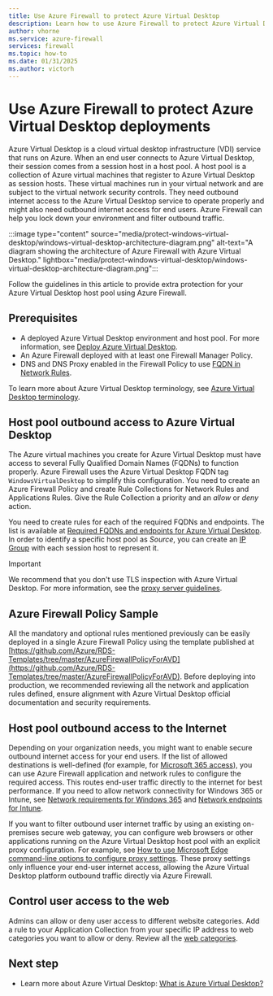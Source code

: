 ```yaml
---
title: Use Azure Firewall to protect Azure Virtual Desktop
description: Learn how to use Azure Firewall to protect Azure Virtual Desktop deployments.
author: vhorne
ms.service: azure-firewall
services: firewall
ms.topic: how-to
ms.date: 01/31/2025
ms.author: victorh
---
```


# Use Azure Firewall to protect Azure Virtual Desktop deployments

Azure Virtual Desktop is a cloud virtual desktop infrastructure (VDI) service that runs on Azure. When an end user connects to Azure Virtual Desktop, their session comes from a session host in a host pool. A host pool is a collection of Azure virtual machines that register to Azure Virtual Desktop as session hosts. These virtual machines run in your virtual network and are subject to the virtual network security controls. They need outbound internet access to the Azure Virtual Desktop service to operate properly and might also need outbound internet access for end users. Azure Firewall can help you lock down your environment and filter outbound traffic.

:::image type="content" source="media/protect-windows-virtual-desktop/windows-virtual-desktop-architecture-diagram.png" alt-text="A diagram showing the architecture of Azure Firewall with Azure Virtual Desktop." lightbox="media/protect-windows-virtual-desktop/windows-virtual-desktop-architecture-diagram.png":::

Follow the guidelines in this article to provide extra protection for your Azure Virtual Desktop host pool using Azure Firewall.

## Prerequisites

 - A deployed Azure Virtual Desktop environment and host pool. For more information, see [Deploy Azure Virtual Desktop](../virtual-desktop/deploy-azure-virtual-desktop.md).
 - An Azure Firewall deployed with at least one Firewall Manager Policy.
 - DNS and DNS Proxy enabled in the Firewall Policy to use [FQDN in Network Rules](../firewall/fqdn-filtering-network-rules.md).

To learn more about Azure Virtual Desktop terminology, see [Azure Virtual Desktop terminology](../virtual-desktop/terminology.md).

## Host pool outbound access to Azure Virtual Desktop

The Azure virtual machines you create for Azure Virtual Desktop must have access to several Fully Qualified Domain Names (FQDNs) to function properly. Azure Firewall uses the Azure Virtual Desktop FQDN tag `WindowsVirtualDesktop` to simplify this configuration. You need to create an Azure Firewall Policy and create Rule Collections for Network Rules and Applications Rules. Give the Rule Collection a priority and an *allow* or *deny* action.

You need to create rules for each of the required FQDNs and endpoints. The list is available at [Required FQDNs and endpoints for Azure Virtual Desktop](../virtual-desktop/required-fqdn-endpoint.md). In order to identify a specific host pool as *Source*, you can create an [IP Group](../firewall/ip-groups.md) with each session host to represent it. 

> [!IMPORTANT]
> We recommend that you don't use TLS inspection with Azure Virtual Desktop. For more information, see the [proxy server guidelines](../virtual-desktop/proxy-server-support.md#dont-use-ssl-termination-on-the-proxy-server).

## Azure Firewall Policy Sample

All the mandatory and optional rules mentioned previously can be easily deployed in a single Azure Firewall Policy using the template published at [https://github.com/Azure/RDS-Templates/tree/master/AzureFirewallPolicyForAVD](https://github.com/Azure/RDS-Templates/tree/master/AzureFirewallPolicyForAVD).
Before deploying into production, we recommended reviewing all the network and application rules defined, ensure alignment with Azure Virtual Desktop official documentation and security requirements. 

## Host pool outbound access to the Internet

Depending on your organization needs, you might want to enable secure outbound internet access for your end users. If the list of allowed destinations is well-defined (for example, for [Microsoft 365 access](/microsoft-365/enterprise/microsoft-365-ip-web-service)), you can use Azure Firewall application and network rules to configure the required access. This routes end-user traffic directly to the internet for best performance. If you need to allow network connectivity for Windows 365 or Intune, see [Network requirements for Windows 365](/windows-365/requirements-network#allow-network-connectivity) and [Network endpoints for Intune](/mem/intune/fundamentals/intune-endpoints).

If you want to filter outbound user internet traffic by using an existing on-premises secure web gateway, you can configure web browsers or other applications running on the Azure Virtual Desktop host pool with an explicit proxy configuration. For example, see [How to use Microsoft Edge command-line options to configure proxy settings](/deployedge/edge-learnmore-cmdline-options-proxy-settings). These proxy settings only influence your end-user internet access, allowing the Azure Virtual Desktop platform outbound traffic directly via Azure Firewall.

## Control user access to the web

Admins can allow or deny user access to different website categories. Add a rule to your Application Collection from your specific IP address to web categories you want to allow or deny. Review all the [web categories](web-categories.md).

## Next step

- Learn more about Azure Virtual Desktop: [What is Azure Virtual Desktop?](../virtual-desktop/overview.md)
